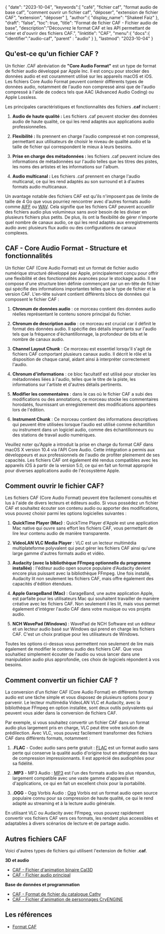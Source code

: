 {
"date": "2023-10-04",
   "keywords":[
"café",
"fichier caf",
"format audio de base caf",
"comment ouvrir un fichier caf",
"déposer",
"extension de fichier CAF",
"extension",
"déposer"
],
   "author":{
"display_name": "Shakeel Faiz"
},
"draft": "false",
"toc": true,
"title": "Format de fichier CAF - Fichier audio de base",
   "description":"Découvrez le format CAF et les API permettant de créer et d'ouvrir des fichiers CAF.",
"linktitle": "CAF",
   "menu":{
      "docs":{
         "identifier":"audio-caf",
"parent" : "audio"
}
},
"lastmod": "2023-10-04"
}

## Qu'est-ce qu'un fichier CAF ?

Un fichier .CAF abréviation de **"Core Audio Format"** est un type de format de fichier audio développé par Apple Inc. Il est conçu pour stocker des données audio et est couramment utilisé sur les appareils macOS et iOS. Les fichiers Core Audio Format peuvent contenir différents types de données audio, notamment de l'audio non compressé ainsi que de l'audio compressé à l'aide de codecs tels que AAC (Advanced Audio Coding) ou Apple Lossless.

Les principales caractéristiques et fonctionnalités des fichiers **.caf** incluent :

1. **Audio de haute qualité :** Les fichiers .caf peuvent stocker des données audio de haute qualité, ce qui les rend adaptés aux applications audio professionnelles.

2. **Flexibilité :** Ils prennent en charge l'audio compressé et non compressé, permettant aux utilisateurs de choisir le niveau de qualité audio et la taille de fichier qui correspondent le mieux à leurs besoins.

3. **Prise en charge des métadonnées :** les fichiers .caf peuvent inclure des informations de métadonnées sur l'audio telles que les titres des pistes, les noms des artistes et les informations sur l'album.

4. **Audio multicanal :** Les fichiers .caf prennent en charge l'audio multicanal, ce qui les rend adaptés au son surround et à d'autres formats audio multicanaux.

Un avantage notable des fichiers CAF est qu'ils n'imposent pas de limite de taille de 4 Go que vous pourriez rencontrer avec d'autres formats audio comme [AIFF](/fr/audio/aiff/) ou [WAV](/fr/audio/wav/). Cela signifie que les fichiers CAF peuvent accueillir des fichiers audio plus volumineux sans avoir besoin de les diviser en plusieurs fichiers plus petits. De plus, ils ont la flexibilité de gérer n'importe quel nombre de canaux audio, ce qui les rend adaptés aux enregistrements audio avec plusieurs flux audio ou des configurations de canaux complexes.

## CAF - Core Audio Format - Structure et fonctionnalités

Un fichier CAF (Core Audio Format) est un format de fichier audio numérique structuré développé par Apple, principalement conçu pour offrir une flexibilité et des fonctionnalités avancées pour le stockage audio. Il se compose d'une structure bien définie commençant par un en-tête de fichier qui spécifie des informations importantes telles que le type de fichier et la version CAF. L'en-tête suivant contient différents blocs de données qui composent le fichier CAF :

1. **Chronum de données audio** : ce morceau contient des données audio réelles représentant le contenu sonore principal du fichier.
    












2. **Chronum de description audio** : ce morceau est crucial car il définit le format des données audio. Il spécifie des détails importants sur l'audio tels que la fréquence d'échantillonnage, la profondeur de bits et le nombre de canaux audio.
    












3. **Channel Layout Chunk** : Ce morceau est essentiel lorsqu'il s'agit de fichiers CAF comportant plusieurs canaux audio. Il décrit le rôle et la disposition de chaque canal, aidant ainsi à interpréter correctement l'audio.
    












4. **Chronum d'informations** : ce bloc facultatif est utilisé pour stocker les métadonnées liées à l'audio, telles que le titre de la piste, les informations sur l'artiste et d'autres détails pertinents.
    












5. **Modifier les commentaires** : dans le cas où le fichier CAF a subi des modifications ou des annotations, ce morceau stocke les commentaires horodatés, fournissant un enregistrement des modifications apportées lors de l'édition.
    












6. **Instrument Chunk** : Ce morceau contient des informations descriptives qui peuvent être utilisées lorsque l'audio est utilisé comme échantillon ou instrument dans un logiciel audio, comme des échantillonneurs ou des stations de travail audio numériques.
    













Veuillez noter qu'Apple a introduit la prise en charge du format CAF dans macOS X version 10.4 via l'API Core Audio. Cette intégration a permis aux développeurs et aux professionnels de l'audio de profiter pleinement de ses capacités. Les fichiers CAF ont également été rendus compatibles avec les appareils iOS à partir de la version 5.0, ce qui en fait un format approprié pour diverses applications audio de l'écosystème Apple.

## Comment ouvrir le fichier CAF?

Les fichiers CAF (Core Audio Format) peuvent être facilement consultés et lus à l'aide de divers lecteurs et éditeurs audio. Si vous possédez un fichier CAF et souhaitez écouter son contenu audio ou apporter des modifications, vous pouvez choisir parmi les options logicielles suivantes :

1. **QuickTime Player (Mac)** : QuickTime Player d'Apple est une application Mac native qui ouvre sans effort les fichiers CAF, vous permettant de lire leur contenu audio de manière transparente.
    












2. **VideoLAN VLC Media Player** : VLC est un lecteur multimédia multiplateforme polyvalent qui peut gérer les fichiers CAF ainsi qu'une large gamme d'autres formats audio et vidéo.
    












3. **Audacity (avec la bibliothèque FFmpeg optionnelle du programme installée)** : l'éditeur audio open source populaire d'Audacity devient encore plus puissant avec la bibliothèque FFmpeg. Une fois installé, Audacity lit non seulement les fichiers CAF, mais offre également des capacités d'édition étendues.
    












4. **Apple GarageBand (Mac)** : GarageBand, une autre application Apple, est parfaite pour les utilisateurs Mac qui souhaitent travailler de manière créative avec les fichiers CAF. Non seulement il les lit, mais vous permet également d'intégrer l'audio CAF dans votre musique ou vos projets audio.
    












5. **NCH WavePad (Windows)** : WavePad de NCH Software est un éditeur et un lecteur audio basé sur Windows qui prend en charge les fichiers CAF. C'est un choix pratique pour les utilisateurs de Windows.
    













Toutes les options ci-dessus vous permettent non seulement de lire mais également de modifier le contenu audio des fichiers CAF. Que vous souhaitiez simplement écouter de l'audio ou vous lancer dans une manipulation audio plus approfondie, ces choix de logiciels répondent à vos besoins.

## Comment convertir un fichier CAF ?

La conversion d'un fichier CAF (Core Audio Format) en différents formats audio est une tâche simple et vous disposez de plusieurs options pour y parvenir. Le lecteur multimédia VideoLAN VLC et Audacity, avec la bibliothèque FFmpeg en option installée, sont deux outils polyvalents qui peuvent vous aider dans la conversion de fichiers CAF.

Par exemple, si vous souhaitez convertir un fichier CAF dans un format audio plus largement pris en charge, VLC peut être votre solution de prédilection. Avec VLC, vous pouvez facilement transformer des fichiers CAF dans différents formats, notamment :

1. **.FLAC** - Codec audio sans perte gratuit : [FLAC](/fr/audio/flac) est un format audio sans perte qui conserve la qualité audio d'origine tout en atteignant des taux de compression impressionnants. Il est apprécié des audiophiles pour sa fidélité.

2. **.MP3** - MP3 Audio : [MP3](/fr/audio/mp3/) est l'un des formats audio les plus répandus, largement compatible avec une vaste gamme d'appareils et d'applications, ce qui en fait un excellent choix pour la portabilité.

3. **.OGG** - Ogg Vorbis Audio : [Ogg](/fr/audio/ogg/) Vorbis est un format audio open source populaire connu pour sa compression de haute qualité, ce qui le rend adapté au streaming et à la lecture audio générale.
   


En utilisant VLC ou Audacity avec FFmpeg, vous pouvez rapidement convertir vos fichiers CAF vers ces formats, les rendant plus accessibles et adaptables à divers scénarios de lecture et de partage audio.

## Autres fichiers CAF

Voici d'autres types de fichiers qui utilisent l'extension de fichier **.caf**.

**3D et audio**
- [CAF - Fichier d'animation binaire Cal3D](/fr/3d/caf-cal3d/)
- [CAF - Fichier audio principal](/fr/audio/caf/)

**Base de données et programmation**
- [CAF - Format de fichier du catalogue Cathy](/fr/database/caf/)
- [CAF - Fichier d'animation de personnages CryENGINE](/fr/programming/caf-cryengine/)

## Les références
* [Format CAF](https://developer.apple.com/library/archive/documentation/MusicAudio/Reference/CAFSpec/CAF_spec/CAF_spec.html)

